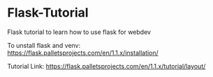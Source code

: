 # Flask-Tutorial
Flask tutorial to learn how to use flask for webdev

To unstall flask and venv: 
https://flask.palletsprojects.com/en/1.1.x/installation/ 

Tutorial Link:
https://flask.palletsprojects.com/en/1.1.x/tutorial/layout/ 


